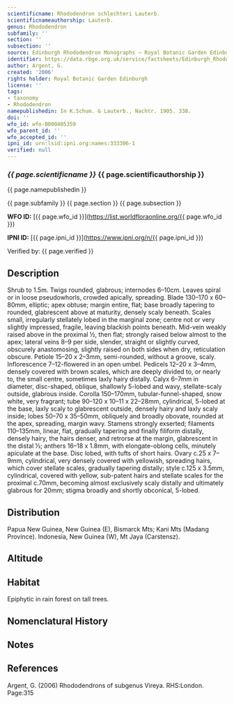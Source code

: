 ```yaml
---
scientificname: Rhododendron schlechteri Lauterb.
scientificnameauthorship: Lauterb.
genus: Rhododendron
subfamily: ''
section: ''
subsection: ''
source: Edinburgh Rhododendron Monographs – Royal Botanic Garden Edinburgh
identifier: https://data.rbge.org.uk/service/factsheets/Edinburgh_Rhododendron_Monographs.xhtml
author: Argent, G.
created: '2006'
rights holder: Royal Botanic Garden Edinburgh
license: ''
tags:
- taxonomy
- Rhododendron
namepublishedin: In K.Schum. & Lauterb., Nachtr. 1905. 338.
doi: ''
wfo_id: wfo-0000405359
wfo_parent_id: ''
wfo_accepted_id: ''
ipni_id: urn:lsid:ipni.org:names:333306-1
verified: null
---
```

### _{{ page.scientificname }}_ {{ page.scientificauthorship }}
 {{ page.namepublishedin }}

{{ page.subfamily }} {{ page.section }} {{ page.subsection }}

**WFO ID:** [{{ page.wfo_id }}](https://list.worldfloraonline.org/{{ page.wfo_id }})

**IPNI ID:** [{{ page.ipni_id }}](https://www.ipni.org/n/{{ page.ipni_id }})

Verified by: {{ page.verified }}



## Description
Shrub to 1.5m. Twigs rounded, glabrous; internodes 6–10cm. Leaves spiral or in loose pseudowhorls, crowded apically, spreading. Blade 130–170 x 60–80mm, elliptic; apex obtuse; margin entire, flat; base broadly tapering to rounded, glabrescent above at maturity, densely scaly beneath. Scales small, irregularly stellately lobed in the marginal zone; centre not or very slightly impressed, fragile, leaving blackish points beneath. Mid-vein weakly raised above in the proximal ½, then flat; strongly raised below almost to the apex; lateral veins 8–9 per side, slender, straight or slightly curved, obscurely anastomosing, slightly raised on both sides when dry, reticulation obscure. Petiole 15–20 x 2–3mm, semi-rounded, without a groove, scaly. Inflorescence 7–12-flowered in an open umbel. Pedicels 12–20 x 3–4mm, densely covered with brown scales, which are deeply divided to, or nearly to, the small centre, sometimes laxly hairy distally. Calyx 6–7mm in diameter, disc-shaped, oblique, shallowly 5-lobed and wavy, stellate-scaly outside, glabrous inside. Corolla 150–170mm, tubular-funnel-shaped, snow white, very fragrant; tube 90–120 x 10–11 x 22–28mm, cylindrical, 5-lobed at the base, laxly scaly to glabrescent outside, densely hairy and laxly scaly inside; lobes 50–70 x 35–50mm, obliquely and broadly obovate, rounded at the apex, spreading, margin wavy. Stamens strongly exserted; filaments 110–135mm, linear, flat, gradually tapering and finally filiform distally, densely hairy, the hairs denser, and retrorse at the margin, glabrescent in the distal 1⁄3; anthers 16–18 x 1.8mm, with elongate-oblong cells, minutely apiculate at the base. Disc lobed, with tufts of short hairs. Ovary c.25 x 7–9mm, cylindrical, very densely covered with yellowish, spreading hairs, which cover stellate scales, gradually tapering distally; style c.125 x 3.5mm, cylindrical, covered with yellow, sub-patent hairs and stellate scales for the proximal c.70mm, becoming almost exclusively scaly distally and ultimately glabrous for 20mm; stigma broadly and shortly obconical, 5-lobed.

## Distribution
Papua New Guinea, New Guinea (E), Bismarck Mts; Kani Mts (Madang Province). Indonesia, New Guinea (W), Mt Jaya (Carstensz).

## Altitude


## Habitat
Epiphytic in rain forest on tall trees.

## Nomenclatural History

                       
## Notes


## References

Argent, G. (2006) Rhododendrons of subgenus Vireya. RHS:London. Page:315
